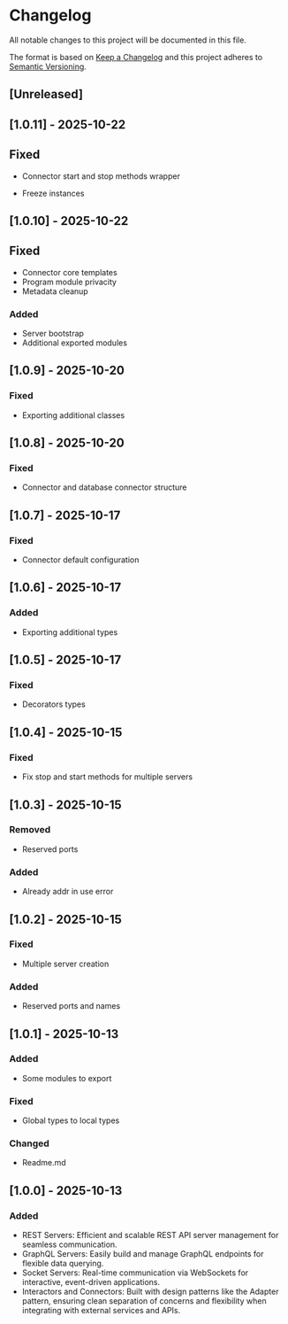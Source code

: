 # Changelog

All notable changes to this project will be documented in this file.

The format is based on [Keep a Changelog](http://keepachangelog.com/en/1.0.0/) and this project
adheres to [Semantic Versioning](http://semver.org/spec/v2.0.0.html).

## [Unreleased]

## [1.0.11] - 2025-10-22

## Fixed

- Connector start and stop methods wrapper

- Freeze instances

## [1.0.10] - 2025-10-22

## Fixed

- Connector core templates
- Program module privacity
- Metadata cleanup

### Added

- Server bootstrap
- Additional exported modules

## [1.0.9] - 2025-10-20

### Fixed

- Exporting additional classes

## [1.0.8] - 2025-10-20

### Fixed

- Connector and database connector structure

## [1.0.7] - 2025-10-17

### Fixed

- Connector default configuration

## [1.0.6] - 2025-10-17

### Added

- Exporting additional types

## [1.0.5] - 2025-10-17

### Fixed

- Decorators types

## [1.0.4] - 2025-10-15

### Fixed

- Fix stop and start methods for multiple servers

## [1.0.3] - 2025-10-15

### Removed

- Reserved ports

### Added

- Already addr in use error

## [1.0.2] - 2025-10-15

### Fixed

- Multiple server creation

### Added

- Reserved ports and names

## [1.0.1] - 2025-10-13

### Added

- Some modules to export

### Fixed

- Global types to local types

### Changed

- Readme.md

## [1.0.0] - 2025-10-13

### Added

- REST Servers: Efficient and scalable REST API server management for seamless communication.
- GraphQL Servers: Easily build and manage GraphQL endpoints for flexible data querying.
- Socket Servers: Real-time communication via WebSockets for interactive, event-driven applications.
- Interactors and Connectors: Built with design patterns like the Adapter pattern, ensuring clean
  separation of concerns and flexibility when integrating with external services and APIs.
